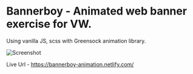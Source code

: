 # Bannerboy - Animated web banner exercise for VW.

Using vanilla JS, scss with Greensock animation library.

![Screenshot](https://github.com/dgale1983/Bannerboy-exercise/blob/master/screenshots/Screen%20Shot%202019-03-11%20at%207.25.00%20pm.png)

Live Url - https://bannerboy-animation.netlify.com/
